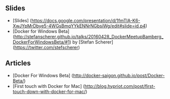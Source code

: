 ## Slides

- [Slides] (https://docs.google.com/presentation/d/1fmTlA-K6-XwJYpMrDbye5-4WGsBmqYYkENNrNGbsiWg/edit#slide=id.p4)
- [Docker for Windows Beta] (http://stefanscherer.github.io/talks/20160428_DockerMeetupBamberg_DockerForWindowsBeta/#1) by [Stefan Scherer] (https://twitter.com/stefscherer)

## Articles

- [Docker For Windows Beta] (http://docker-saigon.github.io/post/Docker-Beta/)
- [First touch with Docker for Mac] (http://blog.hypriot.com/post/first-touch-down-with-docker-for-mac/)
